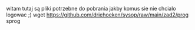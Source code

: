 witam tutaj są pliki potrzebne do pobrania jakby komus sie nie chcialo logowac ;)
wget https://github.com/driehoeken/sysop/raw/main/zad2/prog
                                                       sprog
